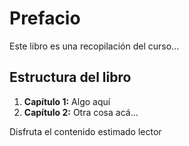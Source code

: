 # Prefacio

Este libro es una recopilación del curso...

## Estructura del libro

1. **Capítulo 1:** Algo aquí
2. **Capítulo 2:** Otra cosa acá...

Disfruta el contenido estimado lector
